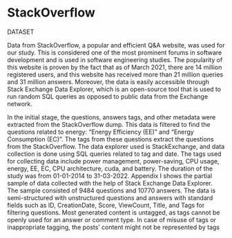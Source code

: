 # StackOverflow

DATASET

Data from StackOverflow, a popular and efficient Q&A website,
was used for our study. This is considered one of the most prominent forums in software
development and is used in software engineering studies. The popularity of this website is
proven by the fact that as of March 2021, there are 14 million registered users, and this
website has received more than 21 million queries and 31 million answers. Moreover, the
data is easily accessible through Stack Exchange Data Explorer, which is an open-source tool
that is used to run random SQL queries as opposed to public data from the Exchange
network.

In the initial stage, the questions, answers tags, and other metadata
were extracted from the StackOverflow dump. This data is filtered to find the questions
related to energy: “Energy Efficiency (EE)” and “Energy Consumption (EC)”. The tags from
these questions extract the questions from the StackOverflow. The data explorer used is
StackExchange, and data collection is done using SQL queries related to tag and date. The
tags used for collecting data include power management, power-saving, CPU usage, energy,
EE, EC, CPU architecture, cuda, and battery. The duration of the study was from 01-01-2014
to 31-03-2022. Appendix I shows the partial sample of data collected with the help of Stack
Exchange Data Explorer. The sample consisted of 9484 questions and 10770 answers. The
data is semi-structured with unstructured questions and answers with standard fields such as
ID, CreationDate, Score, ViewCount, Title, and Tags for filtering questions. Most generated
content is untagged, as tags cannot be openly used for an answer or comment type. In case of
misuse of tags or inappropriate tagging, the posts’ content might not be represented by tags
